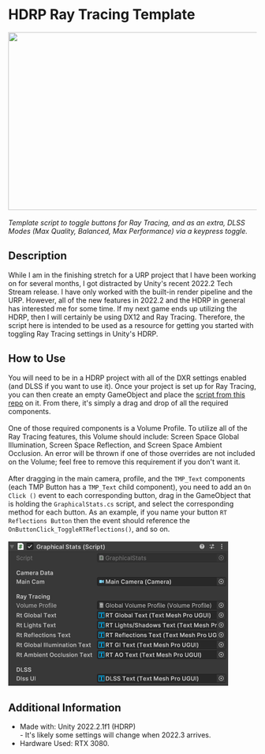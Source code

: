 # HDRP Ray Tracing Template
<img src="https://github.com/Kfollen93/HDRP-Ray-Tracing/blob/main/Gif/hdrprt.gif" width="640" height="360"/>

*Template script to toggle buttons for Ray Tracing, and as an extra, DLSS Modes (Max Quality, Balanced, Max Performance) via a keypress toggle.*
## Description
While I am in the finishing stretch for a URP project that I have been working on for several months, I got distracted by Unity's recent 2022.2 Tech Stream release. I have only worked with the built-in render pipeline and the URP. However, all of the new features in 2022.2 and the HDRP in general has interested me for some time. If my next game ends up utilizing the HDRP, then I will certainly be using DX12 and Ray Tracing. Therefore, the script here is intended to be used as a resource for getting you started with toggling Ray Tracing settings in Unity's HDRP. 

## How to Use
You will need to be in a HDRP project with all of the DXR settings enabled (and DLSS if you want to use it). Once your project is set up for Ray Tracing, you can then create an empty GameObject and place the [script from this repo](https://github.com/Kfollen93/HDRP-Ray-Tracing/blob/main/GraphicalStats.cs) on it. From there, it's simply a drag and drop of all the required components. <br>
<br>
One of those required components is a Volume Profile. To utilize all of the Ray Tracing features, this Volume should include: Screen Space Global Illumination, Screen Space Reflection, and Screen Space Ambient Occlusion. An error will be thrown if one of those overrides are not included on the Volume; feel free to remove this requirement if you don't want it. <br>
<br>
After dragging in the main camera, profile, and the `TMP_Text` components (each TMP Button has a `TMP_Text` child component), you need to add an `On Click ()` event to each corresponding button, drag in the GameObject that is holding the `GraphicalStats.cs` script, and select the corresponding method for each button. As an example, if you name your button `RT Reflections Button` then the event should reference the `OnButtonClick_ToggleRTReflections()`, and so on. <br>
<br>
<img src="https://github.com/Kfollen93/HDRP-Ray-Tracing/blob/main/Gif/Settings.PNG"/>
## Additional Information
<ul>
  <li>Made with: Unity 2022.2.1f1 (HDRP)</li> - It's likely some settings will change when 2022.3 arrives.
  <li>Hardware Used: RTX 3080.</li>
</ul>

